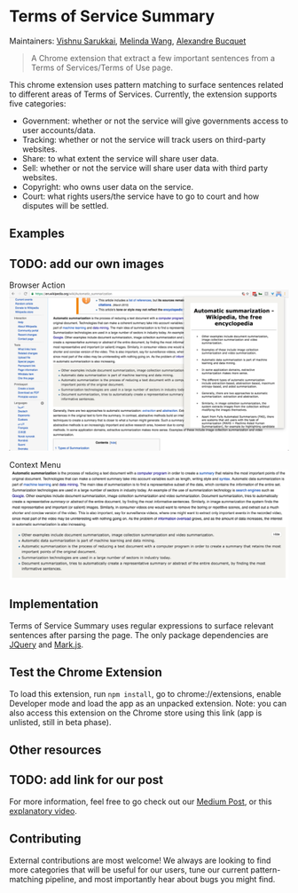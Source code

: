 # Terms of Service Summary

Maintainers: [Vishnu Sarukkai](https://github.com/VSAnimator), [Melinda Wang](https://github.com/melywang),  [Alexandre Bucquet](https://github.com/abucquet)

> A Chrome extension that extract a few important sentences from a Terms of Services/Terms of Use page.

This chrome extension uses pattern matching to surface sentences related to different areas of Terms of Services. Currently, the extension supports five categories:

- Government: whether or not the service will give governments access to user accounts/data.
- Tracking: whether or not the service will track users on third-party websites.
- Share: to what extent the service will share user data.
- Sell: whether or not the service will share user data with third party websites.
- Copyright: who owns user data on the service.
- Court: what rights users/the service have to go to court and how disputes will be settled.

## Examples
## TODO: add our own images
Browser Action
![Browser Action](app/images/browser-action-demo.png)

Context Menu
![Context Menu](app/images/context-menu-demo2.png)

## Implementation
Terms of Service Summary uses regular expressions to surface relevant sentences after parsing the page. The only package dependencies are [JQuery](https://jquery.com/) and [Mark.js](https://markjs.io/).

## Test the Chrome Extension
To load this extension, run ```npm install```, go to chrome://extensions, enable Developer mode and load the app as an unpacked extension. Note: you can also access this extension on the Chrome store using this link (app is unlisted, still in beta phase).

## Other resources
## TODO: add link for our post
For more information, feel free to go check out our [Medium Post](), or this [explanatory video](https://vimeo.com/425369454).

## Contributing
External contributions are most welcome! We always are looking to find more categories that will be useful for our users, tune our current pattern-matching pipeline, and most importantly hear about bugs you might find. 
